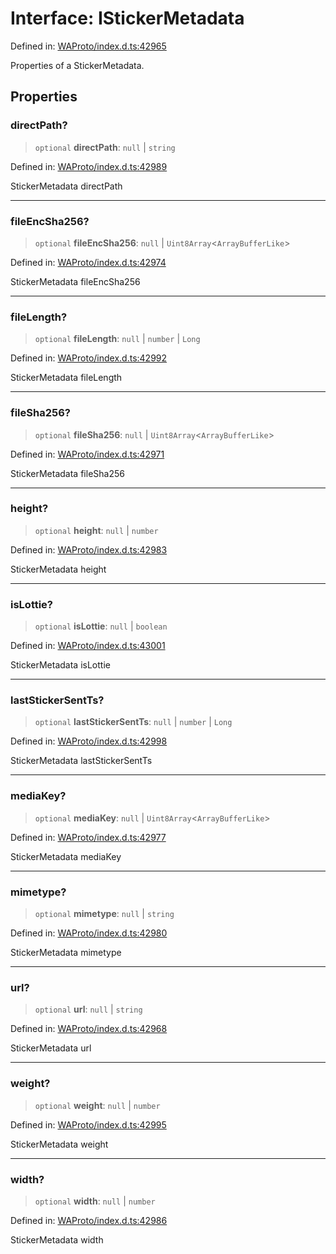 # Interface: IStickerMetadata

Defined in: [WAProto/index.d.ts:42965](https://github.com/Fokusdotid/bail/blob/c004679536d41fcf32da31cecf70d3991dfa31b5/WAProto/index.d.ts#L42965)

Properties of a StickerMetadata.

## Properties

### directPath?

> `optional` **directPath**: `null` \| `string`

Defined in: [WAProto/index.d.ts:42989](https://github.com/Fokusdotid/bail/blob/c004679536d41fcf32da31cecf70d3991dfa31b5/WAProto/index.d.ts#L42989)

StickerMetadata directPath

***

### fileEncSha256?

> `optional` **fileEncSha256**: `null` \| `Uint8Array`\<`ArrayBufferLike`\>

Defined in: [WAProto/index.d.ts:42974](https://github.com/Fokusdotid/bail/blob/c004679536d41fcf32da31cecf70d3991dfa31b5/WAProto/index.d.ts#L42974)

StickerMetadata fileEncSha256

***

### fileLength?

> `optional` **fileLength**: `null` \| `number` \| `Long`

Defined in: [WAProto/index.d.ts:42992](https://github.com/Fokusdotid/bail/blob/c004679536d41fcf32da31cecf70d3991dfa31b5/WAProto/index.d.ts#L42992)

StickerMetadata fileLength

***

### fileSha256?

> `optional` **fileSha256**: `null` \| `Uint8Array`\<`ArrayBufferLike`\>

Defined in: [WAProto/index.d.ts:42971](https://github.com/Fokusdotid/bail/blob/c004679536d41fcf32da31cecf70d3991dfa31b5/WAProto/index.d.ts#L42971)

StickerMetadata fileSha256

***

### height?

> `optional` **height**: `null` \| `number`

Defined in: [WAProto/index.d.ts:42983](https://github.com/Fokusdotid/bail/blob/c004679536d41fcf32da31cecf70d3991dfa31b5/WAProto/index.d.ts#L42983)

StickerMetadata height

***

### isLottie?

> `optional` **isLottie**: `null` \| `boolean`

Defined in: [WAProto/index.d.ts:43001](https://github.com/Fokusdotid/bail/blob/c004679536d41fcf32da31cecf70d3991dfa31b5/WAProto/index.d.ts#L43001)

StickerMetadata isLottie

***

### lastStickerSentTs?

> `optional` **lastStickerSentTs**: `null` \| `number` \| `Long`

Defined in: [WAProto/index.d.ts:42998](https://github.com/Fokusdotid/bail/blob/c004679536d41fcf32da31cecf70d3991dfa31b5/WAProto/index.d.ts#L42998)

StickerMetadata lastStickerSentTs

***

### mediaKey?

> `optional` **mediaKey**: `null` \| `Uint8Array`\<`ArrayBufferLike`\>

Defined in: [WAProto/index.d.ts:42977](https://github.com/Fokusdotid/bail/blob/c004679536d41fcf32da31cecf70d3991dfa31b5/WAProto/index.d.ts#L42977)

StickerMetadata mediaKey

***

### mimetype?

> `optional` **mimetype**: `null` \| `string`

Defined in: [WAProto/index.d.ts:42980](https://github.com/Fokusdotid/bail/blob/c004679536d41fcf32da31cecf70d3991dfa31b5/WAProto/index.d.ts#L42980)

StickerMetadata mimetype

***

### url?

> `optional` **url**: `null` \| `string`

Defined in: [WAProto/index.d.ts:42968](https://github.com/Fokusdotid/bail/blob/c004679536d41fcf32da31cecf70d3991dfa31b5/WAProto/index.d.ts#L42968)

StickerMetadata url

***

### weight?

> `optional` **weight**: `null` \| `number`

Defined in: [WAProto/index.d.ts:42995](https://github.com/Fokusdotid/bail/blob/c004679536d41fcf32da31cecf70d3991dfa31b5/WAProto/index.d.ts#L42995)

StickerMetadata weight

***

### width?

> `optional` **width**: `null` \| `number`

Defined in: [WAProto/index.d.ts:42986](https://github.com/Fokusdotid/bail/blob/c004679536d41fcf32da31cecf70d3991dfa31b5/WAProto/index.d.ts#L42986)

StickerMetadata width
